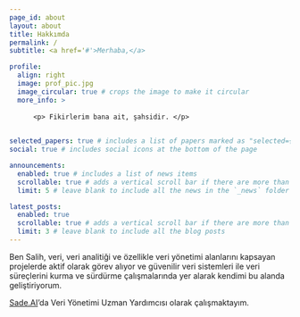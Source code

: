 ```yaml
---
page_id: about
layout: about
title: Hakkımda
permalink: /
subtitle: <a href='#'>Merhaba,</a>

profile:
  align: right
  image: prof_pic.jpg
  image_circular: true # crops the image to make it circular
  more_info: >
    
      <p> Fikirlerim bana ait, şahsidir. </p>
    

selected_papers: true # includes a list of papers marked as "selected={true}"
social: true # includes social icons at the bottom of the page

announcements:
  enabled: true # includes a list of news items
  scrollable: true # adds a vertical scroll bar if there are more than 3 news items
  limit: 5 # leave blank to include all the news in the `_news` folder

latest_posts:
  enabled: true
  scrollable: true # adds a vertical scroll bar if there are more than 3 new posts items
  limit: 3 # leave blank to include all the blog posts
---
```


Ben Salih, veri, veri analitiği ve özellikle veri yönetimi alanlarını kapsayan projelerde aktif olarak görev alıyor ve güvenilir veri sistemleri ile veri süreçlerini kurma ve sürdürme çalışmalarında yer alarak kendimi bu alanda geliştiriyorum.

<a href='https://www.sade.ai'>Sade.AI</a>’da Veri Yönetimi Uzman Yardımcısı olarak çalışmaktayım.


